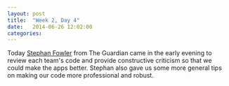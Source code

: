 ```yaml
---
layout: post
title:  "Week 2, Day 4"
date:   2014-06-26 12:02:00
categories:
---
```


Today <a href="https://twitter.com/stephanfowler">Stephan Fowler</a> from The Guardian came in the early evening to review each team's code and provide constructive criticism so that we could make the apps better. Stephan also gave us some more general tips on making our code more professional and robust.